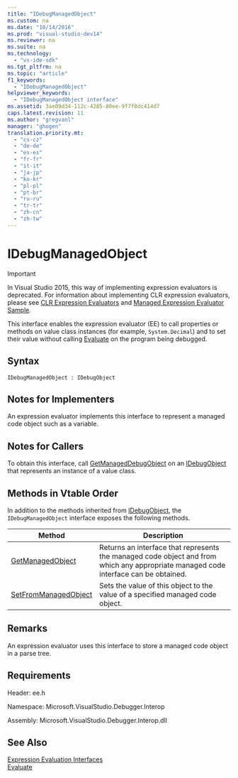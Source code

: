 ```yaml
---
title: "IDebugManagedObject"
ms.custom: na
ms.date: "10/14/2016"
ms.prod: "visual-studio-dev14"
ms.reviewer: na
ms.suite: na
ms.technology: 
  - "vs-ide-sdk"
ms.tgt_pltfrm: na
ms.topic: "article"
f1_keywords: 
  - "IDebugManagedObject"
helpviewer_keywords: 
  - "IDebugManagedObject interface"
ms.assetid: 3ae09d34-112c-4285-80ee-9f7f8dc414d7
caps.latest.revision: 11
ms.author: "gregvanl"
manager: "ghogen"
translation.priority.mt: 
  - "cs-cz"
  - "de-de"
  - "es-es"
  - "fr-fr"
  - "it-it"
  - "ja-jp"
  - "ko-kr"
  - "pl-pl"
  - "pt-br"
  - "ru-ru"
  - "tr-tr"
  - "zh-cn"
  - "zh-tw"
---
```

# IDebugManagedObject
> [!IMPORTANT]
>  In Visual Studio 2015, this way of implementing expression evaluators is deprecated. For information about implementing CLR expression evaluators, please see [CLR Expression Evaluators](https://github.com/Microsoft/ConcordExtensibilitySamples/wiki/CLR-Expression-Evaluators) and [Managed Expression Evaluator Sample](https://github.com/Microsoft/ConcordExtensibilitySamples/wiki/Managed-Expression-Evaluator-Sample).  
  
 This interface enables the expression evaluator (EE) to call properties or methods on value class instances (for example, `System.Decimal`) and to set their value without calling [Evaluate](../extensibility/idebugfunctionobject--evaluate.md) on the program being debugged.  
  
## Syntax  
  
```  
IDebugManagedObject : IDebugObject  
```  
  
## Notes for Implementers  
 An expression evaluator implements this interface to represent a managed code object such as a variable.  
  
## Notes for Callers  
 To obtain this interface, call [GetManagedDebugObject](../extensibility/idebugobject--getmanageddebugobject.md) on an [IDebugObject](../extensibility/idebugobject.md) that represents an instance of a value class.  
  
## Methods in Vtable Order  
 In addition to the methods inherited from [IDebugObject](../extensibility/idebugobject.md), the `IDebugManagedObject` interface exposes the following methods.  
  
|Method|Description|  
|------------|-----------------|  
|[GetManagedObject](../extensibility/idebugmanagedobject--getmanagedobject.md)|Returns an interface that represents the managed code object and from which any appropriate managed code interface can be obtained.|  
|[SetFromManagedObject](../extensibility/idebugmanagedobject--setfrommanagedobject.md)|Sets the value of this object to the value of a specified managed code object.|  
  
## Remarks  
 An expression evaluator uses this interface to store a managed code object in a parse tree.  
  
## Requirements  
 Header: ee.h  
  
 Namespace: Microsoft.VisualStudio.Debugger.Interop  
  
 Assembly: Microsoft.VisualStudio.Debugger.Interop.dll  
  
## See Also  
 [Expression Evaluation Interfaces](../extensibility/expression-evaluation-interfaces.md)   
 [Evaluate](../extensibility/idebugfunctionobject--evaluate.md)